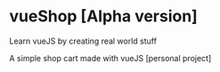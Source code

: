 # vueShop [Alpha version]
Learn vueJS by creating real world stuff

A simple shop cart made with vueJS [personal project]
